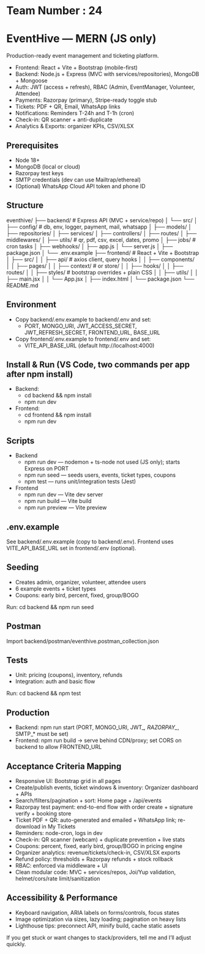 # Team Number : 24

# EventHive — MERN (JS only)

Production-ready event management and ticketing platform.
- Frontend: React + Vite + Bootstrap (mobile-first)
- Backend: Node.js + Express (MVC with services/repositories), MongoDB + Mongoose
- Auth: JWT (access + refresh), RBAC (Admin, EventManager, Volunteer, Attendee)
- Payments: Razorpay (primary), Stripe-ready toggle stub
- Tickets: PDF + QR, Email, WhatsApp links
- Notifications: Reminders T-24h and T-1h (cron)
- Check-in: QR scanner + anti-duplicate
- Analytics & Exports: organizer KPIs, CSV/XLSX

## Prerequisites
- Node 18+
- MongoDB (local or cloud)
- Razorpay test keys
- SMTP credentials (dev can use Mailtrap/ethereal)
- (Optional) WhatsApp Cloud API token and phone ID

## Structure
eventhive/
├── backend/                 # Express API (MVC + service/repo)
│   └── src/
│       ├── config/          # db, env, logger, payment, mail, whatsapp
│       ├── models/
│       ├── repositories/
│       ├── services/
│       ├── controllers/
│       ├── routes/
│       ├── middlewares/
│       ├── utils/           # qr, pdf, csv, excel, dates, promo
│       ├── jobs/            # cron tasks
│       ├── webhooks/
│       ├── app.js
│       └── server.js
│   ├── package.json
│   └── .env.example
├── frontend/                # React + Vite + Bootstrap
│   ├── src/
│   │   ├── api/             # axios client, query hooks
│   │   ├── components/
│   │   ├── pages/
│   │   ├── context/         # or store/
│   │   ├── hooks/
│   │   ├── routes/
│   │   ├── styles/          # bootstrap overrides + plain CSS
│   │   ├── utils/
│   │   ├── main.jsx
│   │   └── App.jsx
│   ├── index.html
│   └── package.json
└── README.md

## Environment
- Copy backend/.env.example to backend/.env and set:
  - PORT, MONGO_URI, JWT_ACCESS_SECRET, JWT_REFRESH_SECRET, FRONTEND_URL, BASE_URL
- Copy frontend/.env.example to frontend/.env and set:
  - VITE_API_BASE_URL (default http://localhost:4000)

## Install & Run (VS Code, two commands per app after npm install)
- Backend:
  - cd backend && npm install
  - npm run dev
- Frontend:
  - cd frontend && npm install
  - npm run dev

## Scripts
- Backend
  - npm run dev — nodemon + ts-node not used (JS only); starts Express on PORT
  - npm run seed — seeds users, events, ticket types, coupons
  - npm test — runs unit/integration tests (Jest)
- Frontend
  - npm run dev — Vite dev server
  - npm run build — Vite build
  - npm run preview — Vite preview

## .env.example
See backend/.env.example (copy to backend/.env). Frontend uses VITE_API_BASE_URL set in frontend/.env (optional).

## Seeding
- Creates admin, organizer, volunteer, attendee users
- 6 example events + ticket types
- Coupons: early bird, percent, fixed, group/BOGO

Run:
  cd backend && npm run seed

## Postman
Import backend/postman/eventhive.postman_collection.json

## Tests
- Unit: pricing (coupons), inventory, refunds
- Integration: auth and basic flow

Run:
  cd backend && npm test

## Production
- Backend: npm run start (PORT, MONGO_URI, JWT_*, RAZORPAY_*, SMTP_* must be set)
- Frontend: npm run build → serve behind CDN/proxy; set CORS on backend to allow FRONTEND_URL

## Acceptance Criteria Mapping
- Responsive UI: Bootstrap grid in all pages
- Create/publish events, ticket windows & inventory: Organizer dashboard + APIs
- Search/filters/pagination + sort: Home page + /api/events
- Razorpay test payment: end-to-end flow with order create + signature verify + booking store
- Ticket PDF + QR: auto-generated and emailed + WhatsApp link; re-download in My Tickets
- Reminders: node-cron, logs in dev
- Check-in: QR scanner (webcam) + duplicate prevention + live stats
- Coupons: percent, fixed, early bird, group/BOGO in pricing engine
- Organizer analytics: revenue/tickets/check-in, CSV/XLSX exports
- Refund policy: thresholds + Razorpay refunds + stock rollback
- RBAC: enforced via middleware + UI
- Clean modular code: MVC + services/repos, Joi/Yup validation, helmet/cors/rate limit/sanitization

## Accessibility & Performance
- Keyboard navigation, ARIA labels on forms/controls, focus states
- Image optimization via sizes, lazy loading; pagination on heavy lists
- Lighthouse tips: preconnect API, minify build, cache static assets

If you get stuck or want changes to stack/providers, tell me and I’ll adjust quickly.
